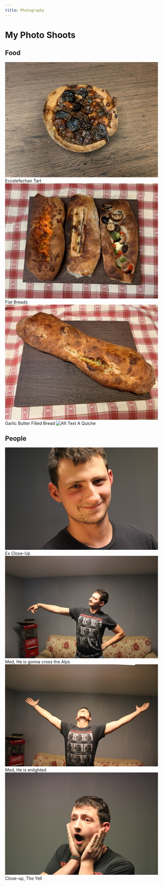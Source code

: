 ```yaml
---
title: Photography
---
```


# My Photo Shoots

## Food
![Alt Text](.vuepress/img/photo/food/food-1.jpg)
Eccelefechan Tart
![Alt Text](.vuepress/img/photo/food/food-2.jpg)
Flat Breads
![Alt Text](.vuepress/img/photo/food/food-3.jpg)
Garlic Butter Filled Bread
![Alt Text](.vuepress/img/photo/food/food-4.jpg)
A Quiche


## People
![Alt Text](.vuepress/img/photo/person/Gifford_D_1.jpg)
Ex Close-Up
![Alt Text](.vuepress/img/photo/person/Gifford_D_4.jpg)
Med, He is gonna cross the Alps
![Alt Text](.vuepress/img/photo/person/Gifford_D_6.jpg)
Med, He is enlighted 
![Alt Text](.vuepress/img/photo/person/Gifford_D_7.jpg)
Close-up, The Yell